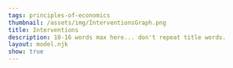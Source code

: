 ```yaml
---
tags: principles-of-economics
thumbnail: /assets/img/InterventionsGraph.png
title: Interventions
description: 10-16 words max here... don't repeat title words.
layout: model.njk
show: true
---
```

<script defer>
const myCalculator = new EconVision();

myCalculator.setGraphs({
    "idDiv": "InterventionsGraph",
    "height": "650px",
    "width": "100",
    "copy": true,
    "left": -25,
    "right": 140,
    "bottom": -15,
    "top": 80,
    "showGrid": false,
    "expressions": false,
    "keypad": false,
    "zoomFit": true,
    "settingsMenu": false,
    "showXAxis": true,
    "showYAxis": true,
    "xAxisLabel": "Q(units)       ",
    "yAxisLabel": "P($)"
});

//Select Option
myCalculator.addSelectInput({ idDiv: "SurplusSelectInput", title: "Type of Intervention", hideAllTitle: "No Intervention", hasSize: true, item: "Quota", listGroup: ["QuotaQSlider", "QuotaQLabel", "QuotaSPDashedX", "QuotaSPDashedDemandY", "QuotaSPDashedSupplyY", "QuotaPriceDemand", "PriceQuotaSupplyRound", "QuotaPriceSupply", "ShadedCSPlusQuota", "ShadedPSPlusQuota", "QuotaDWL", "QuotaDWLSwitch"], listGraphs: [0] });
myCalculator.addSelectInput({ idDiv: "SurplusSelectInput", title: "Type of Intervention", hideAllTitle: "No Intervention", hasSize: true, item: "Price Ceiling", listGroup: ["PriceCeilingSlider", "PriceCeillingLabel", "QuantityCeillingLabel", "MCPriceCeiling", "PriceCeilingDashedX", "PriceCeilingDashedY", "ShadedCSPlusPriceCeiling", "ShadedPSPlusPriceCeiling", "PriceCeilingDWL", "PriceCeilingDWLSwitch"], listGraphs: [0] });
myCalculator.addSelectInput({ idDiv: "SurplusSelectInput", title: "Type of Intervention", hideAllTitle: "No Intervention", hasSize: true, item: "Per Unit Tax", listGroup: ["TaxPerUnitSlider", "TaxPriceSupplyLabel", "TaxPriceDemandLabel", "TaxQuantatityLabel", "TaxDashedX", "TaxDashedDemandY", "TaxDashedSupplyY", "ShadedTaxCS", "ShadedTaxPS", "ShadedTaxDWL", "ShadedTaxGS", "TaxDWL", "TaxDWLSwitch"], listGraphs: [0] });
myCalculator.addSelectInput({ idDiv: "SurplusSelectInput", title: "Type of Intervention", hideAllTitle: "No Intervention", hasSize: true, item: "Per Unit Subsidy", listGroup: ["subPerUnitSlider", "subPriceSupplyLabel", "subPriceDemandLabel", "subQuantatityLabel", "subDashedX", "subDashedDemandY", "subDashedSupplyY", "ShadedsubCS", "ShadedsubPS", "ShadedsubDWL", "ShadedsubGS", "ShadedExpGS", "ShadedExpGSSwitch", 'SubsidyDWLSwitch'], listGraphs: [0] });



//Price Function
myCalculator.addExpression({ 'idDiv': 'PFunction', 'latex': "f_{p}\\left(Q\\right)=60-0.5Q\\left\\{Q\\ge0\\right\\}", 'color': '#a21caf', 'hidden': false, 'listGraphs': [0] });
//MC
myCalculator.addExpression({ 'idDiv': 'MCFunction', 'latex': "f_{mc}\\left(Q\\right)=\\frac{Q}{2}\\left\\{Q\\ge0\\right\\}", 'color': '#6d28d9', 'hidden': false, 'listGraphs': [0] });

//P~MC
myCalculator.addExpression({ idDiv: "PMCQOptimal", latex: "f_{p}\\left(Q_{opt}\\right)\\sim f_{mc}\\left(Q_{opt}\\right)", listGraphs: [0] });
myCalculator.addExpression({ idDiv: "PriceOptimal", latex: "P_{opt}=f_{p}\\left(Q_{opt}\\right)", listGraphs: [0] });

//Optimal Supply&Demand
myCalculator.addExpression({ idDiv: "OptimalQ", latex: "x=Q_{opt}\\left\\{0<y<P_{opt}\\right\\}", color: '#475569', lineStyle: Desmos.Styles.DASHED, lineWidth: "0.9", listGraphs: [0] });
myCalculator.addExpression({ idDiv: "OptimalP", latex: "y=P_{opt}\\left\\{0<x<Q_{opt}\\right\\}", color: '#475569', lineStyle: Desmos.Styles.DASHED, lineWidth: "0.9", listGraphs: [0] });
myCalculator.addLabel({ 'idDiv': 'OptimalQlabel', 'latex': "(0, P_{opt})", 'label': '`P_m`: ${P_{opt}}', 'color': '#475569', 'pointStyle': Desmos.Styles.POINT, 'labelOrientation': Desmos.LabelOrientations.LEFT, 'showLabel': true, 'listGraphs': [0] });
myCalculator.addLabel({ 'idDiv': 'OptimalPlabel', 'latex': "(Q_{opt}, 0)", 'label': '`Q_m`: ${Q_{opt}}', 'color': '#475569', 'pointStyle': Desmos.Styles.POINT, 'labelOrientation': Desmos.LabelOrientations.BELOW, 'showLabel': true, 'listGraphs': [0] });

//Quota
myCalculator.addSliderInput({ idDiv: "QuotaQSlider", title: "Quota", latex: "Q_{q}", min: 0, max: 'Q_{opt}', step: 1, defaultValue: 30, listGraphs: [0] });
myCalculator.addLabel({ idDiv: 'QuotaQLabel', latex: '\\left(Q_{q},0\\right)', color: '#be123c', label: 'Quota: ${Q_q}', dragMode: Desmos.DragModes.X, labelOrientation: Desmos.LabelOrientations.BELOW, listGraphs: [0] });
myCalculator.addExpression({ idDiv: "PriceQuotaDemand", latex: "P_{qD}=f_{p}\\left(Q_{q}\\right)", hidden: true, listGraphs: [0] });
myCalculator.addExpression({ idDiv: "PriceQuotaSupply", latex: "P_{qS}=f_{mc}\\left(Q_{q}\\right)", hidden: true, listGraphs: [0] });
myCalculator.addExpression({ idDiv: "QuotaSPDashedX", latex: "x=Q_{q}\\left\\{0<y<P_{qD}\\right\\}", color: '#be123c', lineStyle: Desmos.Styles.DASHED, lineWidth: "0.9", listGraphs: [0] });
myCalculator.addExpression({ idDiv: "QuotaSPDashedDemandY", latex: "y=P_{qD}\\left\\{0<x<Q_{q}\\right\\}", color: '#be123c', lineStyle: Desmos.Styles.DASHED, lineWidth: "0.9", listGraphs: [0] });
myCalculator.addExpression({ idDiv: "QuotaSPDashedSupplyY", latex: "y=P_{qS}\\left\\{0<x<Q_{q}\\right\\}", color: '#be123c', lineStyle: Desmos.Styles.DASHED, lineWidth: "0.9", listGraphs: [0] });
myCalculator.addExpression({ idDiv: "PriceQuotaDemandRound", hidden: true, latex: "P_{qD2}=\\frac{\\operatorname{round}\\left(P_{qD}\\cdot100\\right)}{100}", color: 'gray', listGraphs: [0] });
myCalculator.addLabel({ idDiv: 'QuotaPriceDemand', hidden: true, latex: '\\left(0,P_{qD}\\right)', color: '#be123c', label: '${P_qD2}', labelOrientation: Desmos.LabelOrientations.LEFT, listGraphs: [0] });
myCalculator.addExpression({ idDiv: "PriceQuotaSupplyRound", hidden: true, latex: "P_{qS2}=\\frac{\\operatorname{round}\\left(P_{qS}\\cdot100\\right)}{100}", color: 'gray', listGraphs: [0] });
myCalculator.addLabel({ idDiv: 'QuotaPriceSupply', latex: '\\left(0,P_{qS}\\right)', color: '#be123c', label: '${P_qS2}', labelOrientation: Desmos.LabelOrientations.LEFT, listGraphs: [0] });
myCalculator.addExpression({ idDiv: "TotalConsumerSPFunc", latex: "f_{tCS}\\left(x\\right)=\\left\\{0\\le x\\le Q_{q}:f'_{p}\\left(x\\right)x+f_{p}\\left(0\\right)\\right\\}", color: 'gray', hidden: true, listGraphs: [0] });
myCalculator.addExpression({ idDiv: "ShadedCSPlusQuota", latex: "P_{qD}\\le y\\le f_{tCS}\\left(x\\right)", color: '#16a34a', lineStyle: Desmos.Styles.DASHED, lineWidth: "0", listGraphs: [0] });
myCalculator.addExpression({ idDiv: "TotalProducerSPFunc", latex: "f_{tPS}\\left(x\\right)=\\left\\{0\\le x\\le Q_{q}:f'_{mc}\\left(x\\right)x+f_{mc}\\left(0\\right)\\right\\}", color: 'gray', hidden: true, listGraphs: [0] });
myCalculator.addExpression({ idDiv: "ShadedPSPlusQuota", hidden: false, latex: "f_{tPS}\\left(x\\right)\\le y\\le P\\ _{qD}", color: '#0284c7', lineStyle: Desmos.Styles.DASHED, lineWidth: "0", listGraphs: [0] });
myCalculator.addExpression({ idDiv: "QuotaDWL", latex: "\\operatorname{polygon} \\left(\\left(Q_{q},P_{qD2}\\right),\\left(Q_{q},P_{qS}\\right),\\left(Q_{opt},P_{opt}\\right)\\right)", color: '#e11d48', hidden: false, lineStyle: Desmos.Styles.DASHED, lineWidth: "0", listGraphs: [0] });
myCalculator.addSwitchInput({'idDiv':'QuotaDWLSwitch','title':'Display Deadweight Loss', isInitiallyChecked: true, 'idDivs':["QuotaDWL"],'listGraphs':[0]});

//Price Ceiling
myCalculator.addSliderInput({ idDiv: "PriceCeilingSlider", title: "Price Ceiling", latex: "P_{ceiling}", min: 'f_{mc}\\left(0\\right)', max: 'P_{opt}', step: 1, defaultValue: 12, listGraphs: [0] });
myCalculator.addLabel({ idDiv: 'PriceCeillingLabel', latex: '\\left(0,P_{ceiling}\\right)', color: '#be123c', label: 'Ceiling: ${P_ceiling}', dragMode: Desmos.DragModes.Y, labelOrientation: Desmos.LabelOrientations.LEFT, listGraphs: [0] });
myCalculator.addLabel({ idDiv: 'QuantityCeillingLabel', latex: '\\left(Q_{ceiling},0\\right)', color: '#be123c', label: '${Q_ceiling}', labelOrientation: Desmos.LabelOrientations.BELOW, listGraphs: [0] });
myCalculator.addExpression({ idDiv: "MCPriceCeiling", latex: "f_{mc}\\left(Q_{ceiling}\\right)\\sim P_{ceiling}", color: '#be123c', listGraphs: [0] });
myCalculator.addExpression({ idDiv: "PriceCeilingDashedX", latex: "x=Q_{ceiling}\\left\\{0<y<f_{p}\\left(Q_{ceiling}\\right)\\right\\}", color: '#be123c', lineStyle: Desmos.Styles.DASHED, lineWidth: "0.9", listGraphs: [0] });
myCalculator.addExpression({ idDiv: "PriceCeilingDashedY", latex: "y=P_{ceiling}\\left\\{0<x<Q_{ceiling}\\right\\}", color: '#be123c', lineStyle: Desmos.Styles.DASHED, lineWidth: "0.9", listGraphs: [0] });
myCalculator.addExpression({ idDiv: "PriceCeilingDemandFun", latex: "f_{tcCS}\\left(x\\right)=\\left\\{0\\le x\\le Q_{ceiling}:f_{p}'\\left(x\\right)x+f_{p}\\left(0\\right)\\right\\}", hidden: true, listGraphs: [0] });
myCalculator.addExpression({ idDiv: "ShadedCSPlusPriceCeiling", latex: "P_{ceiling}\\le y\\le f_{tcCS}\\left(x\\right)", color: '#16a34a', lineStyle: Desmos.Styles.DASHED, lineWidth: "0", listGraphs: [0] });
myCalculator.addExpression({ idDiv: "PriceCeilingSupplyFun", latex: "f_{tcPS}\\left(x\\right)=\\left\\{0\\le x\\le Q_{ceiling}:f'_{mc}\\left(x\\right)x+f_{mc}\\left(0\\right)\\right\\}", hidden: true, listGraphs: [0] });
myCalculator.addExpression({ idDiv: "ShadedPSPlusPriceCeiling", latex: "f_{tcPS}\\left(x\\right)\\le y\\le P_{ceiling}", color: '#0284c7', lineStyle: Desmos.Styles.DASHED, lineWidth: "0", listGraphs: [0] });
myCalculator.addExpression({ idDiv: "PriceCeilingDWL", latex: "\\operatorname{polygon} \\left(\\left(Q_{ceiling},P_{ceiling}\\right),\\left(Q_{ceiling},f_{p}\\left(Q_{ceiling}\\right)\\right),\\left(Q_{opt},P_{opt}\\right)\\right)", color: '#e11d48', hidden: false, lineStyle: Desmos.Styles.DASHED, lineWidth: "0", listGraphs: [0] });
myCalculator.addSwitchInput({'idDiv':'PriceCeilingDWLSwitch','title':'Display Deadweight Loss', isInitiallyChecked: true, 'idDivs':["PriceCeilingDWL"],'listGraphs':[0]});


//Tax
myCalculator.addSliderInput({ idDiv: "TaxPerUnitSlider", title: "Tax", latex: "P_{tax}", min: 0, max: '60', step: 1, defaultValue: 10, listGraphs: [0] });
myCalculator.addExpression({ idDiv: "TaxInverseSupply", latex: "g_{s}\\left(P\\right)=f_{mc}\\left(P\\right)+P_{tax}", color: '#6042a6', hidden: true, listGraphs: [0] });
myCalculator.addExpression({ idDiv: "TaxInverseDemand", latex: "g_{d}\\left(P\\right)=f_{p}\\left(P\\right)", color: '#6042a6', hidden: true, listGraphs: [0] });
myCalculator.addExpression({ idDiv: "TaxComputeOptimalQ", latex: "g_{s}\\left(Q_{sopt}\\right)\\sim g_{d}\\left(Q_{sopt}\\right)", color: '#6042a6', hidden: true, listGraphs: [0] });
myCalculator.addExpression({ idDiv: "TaxComputeOptimalQ2", latex: "Q_{sopt2}=\\operatorname{round}\\left(Q_{sopt},2\\right)", color: '#6042a6', hidden: true, listGraphs: [0] });
myCalculator.addExpression({ idDiv: "TaxComputePriceDemand", latex: "p_{dtax}=g_{d}\\left(Q_{sopt}\\right)", color: '#6042a6', hidden: true, listGraphs: [0] });
myCalculator.addExpression({ idDiv: "TaxComputePriceDemand2", latex: "p_{dtax2}=\\frac{\\operatorname{round}\\left(p_{dtax}\\cdot10^{2}\\right)}{10^{2}}", color: '#6042a6', hidden: true, listGraphs: [0] });
myCalculator.addExpression({ idDiv: "TaxComputePriceSupply", latex: "p_{stax}=p_{dtax}-P_{tax}", color: '#6042a6', hidden: true, listGraphs: [0] });
myCalculator.addExpression({ idDiv: "TaxComputePriceSupply2", latex: "p_{stax2}=\\frac{\\operatorname{round}\\left(p_{stax}\\cdot10^{2}\\right)}{10^{2}}", color: '#6042a6', hidden: true, listGraphs: [0] });
myCalculator.addLabel({ idDiv: 'TaxPriceSupplyLabel', latex: '\\left(0,p_{stax}\\right)', color: '#be123c', label: '`P_{S}`= ${p_{stax2}}', dragMode: Desmos.DragModes.Y, labelOrientation: Desmos.LabelOrientations.LEFT, listGraphs: [0] });
myCalculator.addLabel({ idDiv: 'TaxPriceDemandLabel', latex: '\\left(0,p_{dtax}\\right)', color: '#be123c', label: '`P_{D}`= ${p_{dtax2}}', dragMode: Desmos.DragModes.Y, labelOrientation: Desmos.LabelOrientations.LEFT, listGraphs: [0] });
myCalculator.addLabel({ idDiv: 'TaxQuantatityLabel', latex: '\\left(Q_{sopt},0\\right)', color: '#be123c', label: '${Q_{sopt2}}', dragMode: Desmos.DragModes.X, labelOrientation: Desmos.LabelOrientations.BELOW, listGraphs: [0] });
myCalculator.addExpression({ idDiv: "TaxDashedX", latex: "x=Q_{sopt}\\left\\{0<y<p_{dtax}\\right\\}", color: '#be123c', lineStyle: Desmos.Styles.DASHED, lineWidth: "0.9", listGraphs: [0] });
myCalculator.addExpression({ idDiv: "TaxDashedDemandY", latex: "y=p_{dtax}\\left\\{0<x<Q_{sopt}\\right\\}", color: '#be123c', lineStyle: Desmos.Styles.DASHED, lineWidth: "0.9", listGraphs: [0] });
myCalculator.addExpression({ idDiv: "TaxDashedSupplyY", latex: "y=p_{stax}\\left\\{0<x<Q_{sopt}\\right\\}", color: '#be123c', lineStyle: Desmos.Styles.DASHED, lineWidth: "0.9", listGraphs: [0] });
myCalculator.addExpression({ idDiv: "TaxCSFun", latex: "f_{sgCS}\\left(x\\right)=\\left\\{0\\le x\\le Q_{sopt}:f_{p}'\\left(x\\right)x+f_{p}\\left(0\\right)\\right\\}", hidden: true, listGraphs: [0] });
myCalculator.addExpression({ idDiv: "ShadedTaxCS", latex: "p_{dtax}\\le y\\le f_{sgCS}\\left(x\\right)", color: '#16a34a', lineStyle: Desmos.Styles.DASHED, lineWidth: "0", listGraphs: [0] });
myCalculator.addExpression({ idDiv: "TaxPSFun", latex: "f_{sgPS}\\left(x\\right)=\\left\\{0\\le x\\le Q_{sopt}:f_{mc}'\\left(x\\right)x+f_{mc}\\left(0\\right)\\right\\}", color: 'gray', hidden: true, listGraphs: [0] });
myCalculator.addExpression({ idDiv: "ShadedTaxPS", latex: "f_{sgPS}\\left(x\\right)\\le y\\le p_{stax}", color: '#0284c7', lineStyle: Desmos.Styles.DASHED, lineWidth: "0", listGraphs: [0] });
myCalculator.addExpression({ idDiv: "ShadedTaxDWL", latex: "x\\ge Q_{opt}\\left\\{f'_{p}\\left(x\\right)x+f_{p}\\left(0\\right)\\le y\\le f_{mc}'\\left(x\\right)x\\right\\}\\left\\{x<Q_{sopt}\\right\\}", color: '#be123c', lineStyle: Desmos.Styles.DASHED, lineWidth: "0", listGraphs: [0] });
myCalculator.addExpression({ idDiv: "ShadedTaxGS", latex: "y\\le p_{dtax}\\left\\{0\\le x\\le Q_{sopt}\\right\\}\\left\\{f_{p}\\left(x\\right)\\ge y\\ge p_{stax}\\right\\}", color: '#ea580c', lineStyle: Desmos.Styles.DASHED, lineWidth: "0", listGraphs: [0] });
myCalculator.addExpression({ idDiv: "TaxDWL", latex: "\\operatorname{polygon} \\left(\\left(Q_{sopt},p_{stax}\\right),\\left(Q_{sopt},p_{dtax}\\right),\\left(Q_{opt},P_{opt}\\right)\\right)", color: '#e11d48', hidden: false, lineStyle: Desmos.Styles.DASHED, lineWidth: "0", listGraphs: [0] });
myCalculator.addSwitchInput({'idDiv':'TaxDWLSwitch','title':'Display Deadweight Loss', isInitiallyChecked: true, 'idDivs':["TaxDWL"],'listGraphs':[0]});


//Subsidy
myCalculator.addExpression({ idDiv: "findYintercept", latex: "P_{yint}=f_{p}(0)", color: '#6042a6', hidden: true, listGraphs: [0] });
myCalculator.addSliderInput({ idDiv: "subPerUnitSlider", title: "Subsidy", latex: "P_{sub}", min: 0, max: 'P_{yint}', step: 1, defaultValue: 10, listGraphs: [0] });
myCalculator.addExpression({ idDiv: "subInverseSupply", latex: "s_{s}\\left(P\\right)=f_{mc}\\left(P\\right)-P_{sub}", color: '#6042a6', hidden: true, listGraphs: [0] });
myCalculator.addExpression({ idDiv: "subInverseDemand", latex: "s_{d}\\left(P\\right)=f_{p}\\left(P\\right)", color: '#6042a6', hidden: true, listGraphs: [0] });
myCalculator.addExpression({ idDiv: "subComputeOptimalQ", latex: "s_{s}\\left(\\theta_{sopt}\\right)\\sim s_{d}\\left(\\theta_{sopt}\\right)", color: '#6042a6', hidden: true, listGraphs: [0] });
myCalculator.addExpression({ idDiv: "subComputeOptimalQ2", latex: "\\theta_{sopt2}=\\operatorname{round}\\left(\\theta_{sopt},2\\right)", color: '#6042a6', hidden: true, listGraphs: [0] });
myCalculator.addExpression({ idDiv: "subComputePriceDemand", latex: "p_{dsub}=s_{s}\\left(\\theta_{sopt}\\right)", color: '#6042a6', hidden: true, listGraphs: [0] });
myCalculator.addExpression({ idDiv: "subComputePriceDemand2", latex: "p_{dsub2}=\\frac{\\operatorname{round}\\left(p_{dsub}\\cdot10^{2}\\right)}{10^{2}}", color: '#6042a6', hidden: true, listGraphs: [0] });
myCalculator.addExpression({ idDiv: "subComputePriceSupply", latex: "p_{ssub}=p_{dsub}+P_{sub}", color: '#6042a6', hidden: true, listGraphs: [0] });
myCalculator.addExpression({ idDiv: "subComputePriceSupply2", latex: "p_{ssub2}=\\frac{\\operatorname{round}\\left(p_{ssub}\\cdot10^{2}\\right)}{10^{2}}", color: '#6042a6', hidden: true, listGraphs: [0] });
myCalculator.addLabel({ idDiv: 'subPriceSupplyLabel', latex: '\\left(0,p_{ssub}\\right)', color: '#be123c', label: '`P_{S}`: ${p_{ssub2}}', dragMode: Desmos.DragModes.Y, labelOrientation: Desmos.LabelOrientations.LEFT, listGraphs: [0] });
myCalculator.addLabel({ idDiv: 'subPriceDemandLabel', latex: '\\left(0,p_{dsub}\\right)', color: '#be123c', label: '`P_{D}`: ${p_{dsub2}}', dragMode: Desmos.DragModes.Y, labelOrientation: Desmos.LabelOrientations.LEFT, listGraphs: [0] });
myCalculator.addLabel({ idDiv: 'subQuantatityLabel', latex: '\\left(\\theta_{sopt},0\\right)', color: '#be123c', label: '${\\theta_{sopt2}}', dragMode: Desmos.DragModes.X, labelOrientation: Desmos.LabelOrientations.BELOW, listGraphs: [0] });
myCalculator.addExpression({ idDiv: "subDashedX", latex: "x=\\theta_{sopt}\\left\\{0<y<p_{dsub}\\right\\}", color: '#be123c', lineStyle: Desmos.Styles.DASHED, lineWidth: "0.9", listGraphs: [0] });
myCalculator.addExpression({ idDiv: "subDashedDemandY", latex: "y=p_{dsub}\\left\\{0<x<\\theta_{sopt}\\right\\}", color: '#be123c', lineStyle: Desmos.Styles.DASHED, lineWidth: "0.9", listGraphs: [0] });
myCalculator.addExpression({ idDiv: "subDashedSupplyY", latex: "y=p_{ssub}\\left\\{0<x<\\theta_{sopt}\\right\\}", color: '#be123c', lineStyle: Desmos.Styles.DASHED, lineWidth: "0.9", listGraphs: [0] });
myCalculator.addExpression({ idDiv: "subCSFun", latex: "k_{sgCS}\\left(x\\right)=\\left\\{0\\le x\\le \\theta_{sopt}:f_{p}'\\left(x\\right)x+f_{p}\\left(0\\right)\\right\\}", hidden: true, listGraphs: [0] });
myCalculator.addExpression({ idDiv: "ShadedsubCS", latex: "p_{dsub}\\le y\\le k_{sgCS}\\left(x\\right)", color: '#16a34a', lineStyle: Desmos.Styles.DASHED, lineWidth: "0", listGraphs: [0] });
myCalculator.addExpression({ idDiv: "subPSFun", latex: "k_{sgPS}\\left(x\\right)=\\left\\{0\\le x\\le \\theta_{sopt}:f_{mc}'\\left(x\\right)x+f_{mc}\\left(0\\right)\\right\\}", color: 'gray', hidden: true, listGraphs: [0] });
myCalculator.addExpression({ idDiv: "ShadedsubPS", latex: "k_{sgPS}\\left(x\\right)\\le y\\le p_{ssub}", color: '#0284c7', lineStyle: Desmos.Styles.DASHED, lineWidth: "0", listGraphs: [0] });
myCalculator.addExpression({ idDiv: "ShadedsubDWL", latex: "x\\ge P_{opt}\\left\\{f'_{p}\\left(x\\right)x+f_{p}\\left(0\\right)\\le y\\le f_{mc}'\\left(x\\right)x\\right\\}\\left\\{x<\\theta_{sopt}\\right\\}", color: '#e11d48', lineStyle: Desmos.Styles.DASHED, lineWidth: "0", listGraphs: [0] });
myCalculator.addExpression({ idDiv: "ShadedExpGS", latex: "p_{dsub}\\le y\\le p_{ssub}\\left\\{0\\le x\\le \\theta_{sopt}\\right\\}", color: '#ea580c', hidden: false, lineStyle: Desmos.Styles.DASHED, lineWidth: "0", listGraphs: [0] });
myCalculator.addSwitchInput({ idDiv: "ShadedExpGSSwitch", title: "Display Government Expenditures", isInitiallyChecked: true, idDivs: ["ShadedExpGS"], listGraphs: [0] });
myCalculator.addSwitchInput({'idDiv':'SubsidyDWLSwitch','title':'Display Deadweight Loss', isInitiallyChecked: true, 'idDivs':["ShadedsubDWL"],'listGraphs':[0]});




myCalculator.setInstructions({
    title: "Drop down selection",
    content: '<b>Choose the intervention you would like to study from the drop-down list.</b> You can choose between a quota, a price ceiling, a per-unit subsidy, or a per-unit tax.'
});

myCalculator.setInstructions({
    title: "Adjusting intervention",
    content: '<b>Change the value of the quota/price ceiling/subsidy/tax.</b> The graph will automatically display the consumer surplus in green, the producer surplus in blue, and the government surplus (if any) in orange. In the specific case of a subsidy, the deadweight loss will be displayed in red.\
  \\tip{"For quota and price ceiling, you can also change the value of the quota/ price ceiling by clicking and dragging the enlarged red label that shows the quota/ price ceiling on the graph itself."}'
});


myCalculator.setCreators({
    title: "Developer",
    name: "Radi",
    school: "GS’23"
});
myCalculator.setCreators({
    title: "Editor",
    name: "Kyla",
    school: "CC’24"
});
</script>

